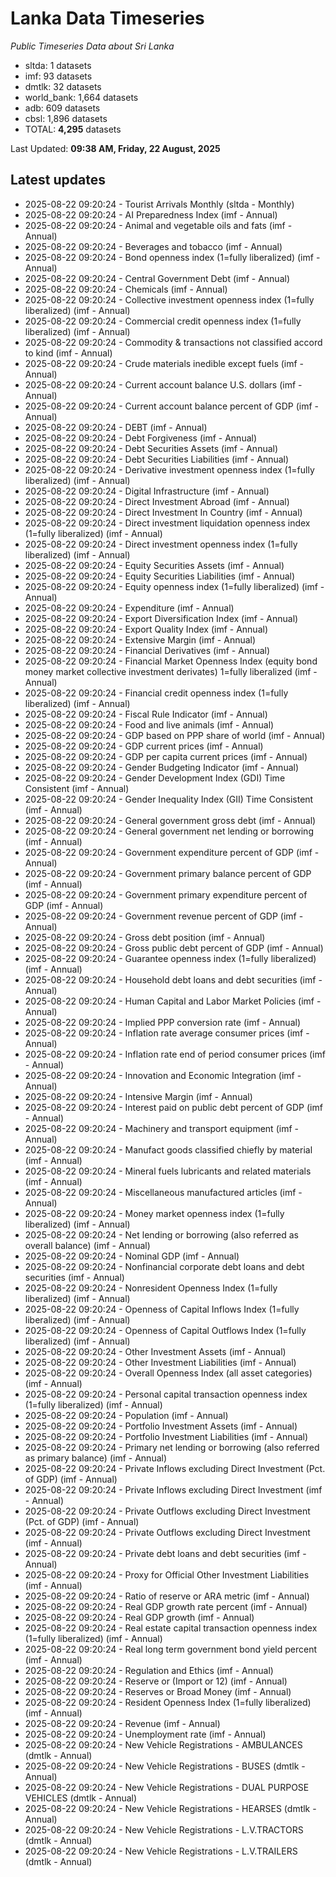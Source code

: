 # Lanka Data Timeseries
*Public Timeseries Data about Sri Lanka*

* sltda: 1 datasets
* imf: 93 datasets
* dmtlk: 32 datasets
* world_bank: 1,664 datasets
* adb: 609 datasets
* cbsl: 1,896 datasets
* TOTAL: **4,295** datasets

Last Updated: **09:38 AM, Friday, 22 August, 2025**

## Latest updates

* 2025-08-22 09:20:24 - Tourist Arrivals Monthly (sltda - Monthly)
* 2025-08-22 09:20:24 - AI Preparedness Index (imf - Annual)
* 2025-08-22 09:20:24 - Animal and vegetable oils and fats (imf - Annual)
* 2025-08-22 09:20:24 - Beverages and tobacco (imf - Annual)
* 2025-08-22 09:20:24 - Bond openness index (1=fully liberalized) (imf - Annual)
* 2025-08-22 09:20:24 - Central Government Debt (imf - Annual)
* 2025-08-22 09:20:24 - Chemicals (imf - Annual)
* 2025-08-22 09:20:24 - Collective investment openness index (1=fully liberalized) (imf - Annual)
* 2025-08-22 09:20:24 - Commercial credit openness index (1=fully liberalized) (imf - Annual)
* 2025-08-22 09:20:24 - Commodity & transactions not classified accord to kind (imf - Annual)
* 2025-08-22 09:20:24 - Crude materials inedible except fuels (imf - Annual)
* 2025-08-22 09:20:24 - Current account balance U.S. dollars (imf - Annual)
* 2025-08-22 09:20:24 - Current account balance percent of GDP (imf - Annual)
* 2025-08-22 09:20:24 - DEBT (imf - Annual)
* 2025-08-22 09:20:24 - Debt Forgiveness (imf - Annual)
* 2025-08-22 09:20:24 - Debt Securities Assets (imf - Annual)
* 2025-08-22 09:20:24 - Debt Securities Liabilities (imf - Annual)
* 2025-08-22 09:20:24 - Derivative investment openness index (1=fully liberalized) (imf - Annual)
* 2025-08-22 09:20:24 - Digital Infrastructure (imf - Annual)
* 2025-08-22 09:20:24 - Direct Investment Abroad (imf - Annual)
* 2025-08-22 09:20:24 - Direct Investment In Country (imf - Annual)
* 2025-08-22 09:20:24 - Direct investment liquidation openness index (1=fully liberalized) (imf - Annual)
* 2025-08-22 09:20:24 - Direct investment openness index (1=fully liberalized) (imf - Annual)
* 2025-08-22 09:20:24 - Equity Securities Assets (imf - Annual)
* 2025-08-22 09:20:24 - Equity Securities Liabilities (imf - Annual)
* 2025-08-22 09:20:24 - Equity openness index (1=fully liberalized) (imf - Annual)
* 2025-08-22 09:20:24 - Expenditure (imf - Annual)
* 2025-08-22 09:20:24 - Export Diversification Index (imf - Annual)
* 2025-08-22 09:20:24 - Export Quality Index (imf - Annual)
* 2025-08-22 09:20:24 - Extensive Margin (imf - Annual)
* 2025-08-22 09:20:24 - Financial Derivatives (imf - Annual)
* 2025-08-22 09:20:24 - Financial Market Openness Index (equity bond money market collective investment derivates) 1=fully liberalized (imf - Annual)
* 2025-08-22 09:20:24 - Financial credit openness index (1=fully liberalized) (imf - Annual)
* 2025-08-22 09:20:24 - Fiscal Rule Indicator (imf - Annual)
* 2025-08-22 09:20:24 - Food and live animals (imf - Annual)
* 2025-08-22 09:20:24 - GDP based on PPP share of world (imf - Annual)
* 2025-08-22 09:20:24 - GDP current prices (imf - Annual)
* 2025-08-22 09:20:24 - GDP per capita current prices (imf - Annual)
* 2025-08-22 09:20:24 - Gender Budgeting Indicator (imf - Annual)
* 2025-08-22 09:20:24 - Gender Development Index (GDI) Time Consistent (imf - Annual)
* 2025-08-22 09:20:24 - Gender Inequality Index (GII) Time Consistent (imf - Annual)
* 2025-08-22 09:20:24 - General government gross debt (imf - Annual)
* 2025-08-22 09:20:24 - General government net lending or borrowing (imf - Annual)
* 2025-08-22 09:20:24 - Government expenditure percent of GDP (imf - Annual)
* 2025-08-22 09:20:24 - Government primary balance percent of GDP (imf - Annual)
* 2025-08-22 09:20:24 - Government primary expenditure percent of GDP (imf - Annual)
* 2025-08-22 09:20:24 - Government revenue percent of GDP (imf - Annual)
* 2025-08-22 09:20:24 - Gross debt position (imf - Annual)
* 2025-08-22 09:20:24 - Gross public debt percent of GDP (imf - Annual)
* 2025-08-22 09:20:24 - Guarantee openness index (1=fully liberalized) (imf - Annual)
* 2025-08-22 09:20:24 - Household debt loans and debt securities (imf - Annual)
* 2025-08-22 09:20:24 - Human Capital and Labor Market Policies (imf - Annual)
* 2025-08-22 09:20:24 - Implied PPP conversion rate (imf - Annual)
* 2025-08-22 09:20:24 - Inflation rate average consumer prices (imf - Annual)
* 2025-08-22 09:20:24 - Inflation rate end of period consumer prices (imf - Annual)
* 2025-08-22 09:20:24 - Innovation and Economic Integration (imf - Annual)
* 2025-08-22 09:20:24 - Intensive Margin (imf - Annual)
* 2025-08-22 09:20:24 - Interest paid on public debt percent of GDP (imf - Annual)
* 2025-08-22 09:20:24 - Machinery and transport equipment (imf - Annual)
* 2025-08-22 09:20:24 - Manufact goods classified chiefly by material (imf - Annual)
* 2025-08-22 09:20:24 - Mineral fuels lubricants and related materials (imf - Annual)
* 2025-08-22 09:20:24 - Miscellaneous manufactured articles (imf - Annual)
* 2025-08-22 09:20:24 - Money market openness index (1=fully liberalized) (imf - Annual)
* 2025-08-22 09:20:24 - Net lending or borrowing (also referred as overall balance) (imf - Annual)
* 2025-08-22 09:20:24 - Nominal GDP (imf - Annual)
* 2025-08-22 09:20:24 - Nonfinancial corporate debt loans and debt securities (imf - Annual)
* 2025-08-22 09:20:24 - Nonresident Openness Index (1=fully liberalized) (imf - Annual)
* 2025-08-22 09:20:24 - Openness of Capital Inflows Index (1=fully liberalized) (imf - Annual)
* 2025-08-22 09:20:24 - Openness of Capital Outflows Index (1=fully liberalized) (imf - Annual)
* 2025-08-22 09:20:24 - Other Investment Assets (imf - Annual)
* 2025-08-22 09:20:24 - Other Investment Liabilities (imf - Annual)
* 2025-08-22 09:20:24 - Overall Openness Index (all asset categories) (imf - Annual)
* 2025-08-22 09:20:24 - Personal capital transaction openness index (1=fully liberalized) (imf - Annual)
* 2025-08-22 09:20:24 - Population (imf - Annual)
* 2025-08-22 09:20:24 - Portfolio Investment Assets (imf - Annual)
* 2025-08-22 09:20:24 - Portfolio Investment Liabilities (imf - Annual)
* 2025-08-22 09:20:24 - Primary net lending or borrowing (also referred as primary balance) (imf - Annual)
* 2025-08-22 09:20:24 - Private Inflows excluding Direct Investment (Pct. of GDP) (imf - Annual)
* 2025-08-22 09:20:24 - Private Inflows excluding Direct Investment (imf - Annual)
* 2025-08-22 09:20:24 - Private Outflows excluding Direct Investment (Pct. of GDP) (imf - Annual)
* 2025-08-22 09:20:24 - Private Outflows excluding Direct Investment (imf - Annual)
* 2025-08-22 09:20:24 - Private debt loans and debt securities (imf - Annual)
* 2025-08-22 09:20:24 - Proxy for Official Other Investment Liabilities (imf - Annual)
* 2025-08-22 09:20:24 - Ratio of reserve or ARA metric (imf - Annual)
* 2025-08-22 09:20:24 - Real GDP growth rate percent (imf - Annual)
* 2025-08-22 09:20:24 - Real GDP growth (imf - Annual)
* 2025-08-22 09:20:24 - Real estate capital transaction openness index (1=fully liberalized) (imf - Annual)
* 2025-08-22 09:20:24 - Real long term government bond yield percent (imf - Annual)
* 2025-08-22 09:20:24 - Regulation and Ethics (imf - Annual)
* 2025-08-22 09:20:24 - Reserve or (Import or 12) (imf - Annual)
* 2025-08-22 09:20:24 - Reserves or Broad Money (imf - Annual)
* 2025-08-22 09:20:24 - Resident Openness Index (1=fully liberalized) (imf - Annual)
* 2025-08-22 09:20:24 - Revenue (imf - Annual)
* 2025-08-22 09:20:24 - Unemployment rate (imf - Annual)
* 2025-08-22 09:20:24 - New Vehicle Registrations - AMBULANCES (dmtlk - Annual)
* 2025-08-22 09:20:24 - New Vehicle Registrations - BUSES (dmtlk - Annual)
* 2025-08-22 09:20:24 - New Vehicle Registrations - DUAL PURPOSE VEHICLES (dmtlk - Annual)
* 2025-08-22 09:20:24 - New Vehicle Registrations - HEARSES (dmtlk - Annual)
* 2025-08-22 09:20:24 - New Vehicle Registrations - L.V.TRACTORS (dmtlk - Annual)
* 2025-08-22 09:20:24 - New Vehicle Registrations - L.V.TRAILERS (dmtlk - Annual)